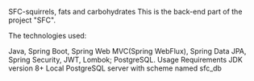 SFC-squirrels, fats and carbohydrates
This is the back-end part of the project "SFC". 

The technologies used:

Java, Spring Boot, Spring Web MVC(Spring WebFlux), Spring Data JPA, 
Spring Security, JWT, Lombok;
PostgreSQL.
Usage
Requirements
JDK version 8+
Local PostgreSQL server with scheme named sfc_db
